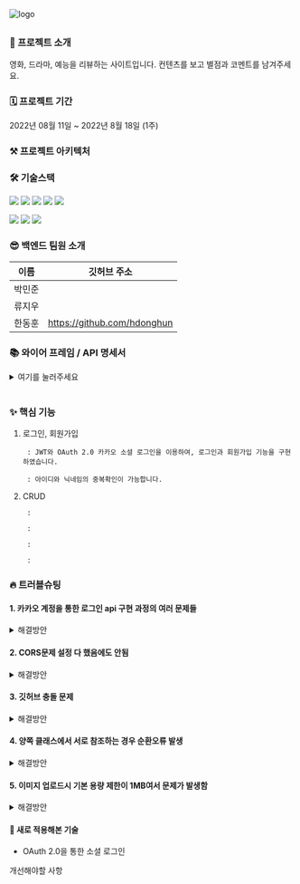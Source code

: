 ![logo](https://user-images.githubusercontent.com/109033607/185214064-b9bb56c9-b2e1-4532-b0ec-3fd59c722075.png)
##
### 🙌 프로젝트 소개

영화, 드라마, 예능을 리뷰하는 사이트입니다.
컨텐츠를 보고 별점과 코멘트를 남겨주세요.


### 🗓 프로젝트 기간
2022년 08월 11일 ~ 2022년 8월 18일 (1주)

### ⚒️ 프로젝트 아키텍처


### 🛠 기술스택

<img src="https://img.shields.io/badge/java-007396?style=for-the-badge&logo=java&logoColor=white"> <img src="https://img.shields.io/badge/spring-6DB33F?style=for-the-badge&logo=spring&logoColor=white"> <img src="https://img.shields.io/badge/springboot-6DB33F?style=for-the-badge&logo=springboot&logoColor=white"> 
<img src="https://img.shields.io/badge/mysql-4479A1?style=for-the-badge&logo=mysql&logoColor=white"> <img src="https://img.shields.io/badge/amazonaws-232F3E?style=for-the-badge&logo=amazonaws&logoColor=white"> 

 <img src="https://img.shields.io/badge/github-181717?style=for-the-badge&logo=github&logoColor=white"> <img src="https://img.shields.io/badge/git-F05032?style=for-the-badge&logo=git&logoColor=white"> <img src="https://img.shields.io/badge/gradle-02303A?style=for-the-badge&logo=gradle&logoColor=white">



### 😎 백엔드 팀원 소개
이름 | 깃허브 주소 |
---|---|
박민준	| 
류지우 |	
한동훈 | https://github.com/hdonghun

### 📚 와이어 프레임 / API 명세서

<details>
<summary>여기를 눌러주세요</summary>
<div markdown="1">

<br>
  
[figma로 열기](https://www.figma.com/file/dapEFyHroe0F7veKdijnio/Mini-Project?node-id=0%3A1)
<br>

[노션으로 열기](https://www.notion.so/5-abb0b2421aa6449abd1b7a4251a9e819)

</div>
</details>
<br>

### ✨ 핵심 기능

1. 로그인, 회원가입

        : JWT와 OAuth 2.0 카카오 소셜 로그인을 이용하여, 로그인과 회원가입 기능을 구현하였습니다.

        : 아이디와 닉네임의 중복확인이 가능합니다.



2. CRUD

        : 
        
        : 

        : 

        : 

### 🔥 트러블슈팅
#### 1. 카카오 계정을 통한 로그인 api 구현 과정의 여러 문제들
<details>
<summary>해결방안</summary>
<div markdown="1">
 <br>
 
      - 카카오 로그인 같은 경우에는 실제 api 호출이 필요하여 서버를 열어두는 과정이 필요함
      - 이 과정에서 백엔드와 프론트 사이를 왔다갔다 하는 부분에서 문제가 발생함
      - 디버깅을 할 수 없기 때문에 우분투를 열어두고 오류를 찾아서 해결하는 방식을 사용함 
 
<br>  
 
    1.KOE320
    - 로그인 요청 여러번 되는 경우 

    2.KOE303
    - 인가 코드 요청 시 사용한 redirect_uri 와 액세스 토큰 요청 시 사용한 redirect_uri 가 다른 경우
    - 백엔드와 프론트에서 같은 uri를 사용해 주어야 함

    3.이미 로그인 처리가 된 경우
    - 로그인 과정에 인증 코드가 발급된 경우 로그인 한 것으로 간주하므로 계정 연결을 지워줄 필요성이 있음 
    -> 카카오 계정 관리 페이지 https://accounts.kakao.com/weblogin/account/partner

    4.카카오에서 제공하는 정보와 변수명
     <br>
     ![](https://velog.velcdn.com/images/jongleee/post/b69022cd-299e-492d-922f-70683d658bb9/image.png)
     <br>
    ```java
    String nickname = jsonNode.get("properties")
                  .get("nickname").asText();
          String loginId = jsonNode.get("kakao_account")
                  .get("email").asText();
    ```
    의 형태로 닉네임과 이메일을 받아올 수 있음
 <br>
 <br>
 <br>

</details>
 

#### 2. CORS문제 설정 다 했음에도 안됨
<details>
<summary>해결방안</summary>
<div markdown="1">
 <br>
CORS설정 내역
 <br>
 
 
 ```java
public SecurityFilterChain filterChain(HttpSecurity http) throws Exception
 http
          .cors().configurationSource(corsConfigurationSource());
          ...후략...
```

```java
 @Bean
    public CorsConfigurationSource corsConfigurationSource() {
       final CorsConfiguration configuration = new CorsConfiguration();

        configuration.setAllowedOrigins(Arrays.asList("http://localhost:3000", "http://3.37.127.16:8080"));
        configuration.addAllowedHeader("*");
        configuration.addAllowedHeader("Authorization");
        configuration.addAllowedMethod("*");
        configuration.setAllowCredentials(true);
        configuration.setMaxAge(3600L); //preflight 결과를 1시간동안 캐시에 저장
        configuration.addExposedHeader("*");
        UrlBasedCorsConfigurationSource source = new UrlBasedCorsConfigurationSource();
        source.registerCorsConfiguration("/**", configuration);
        return source;
    }
```    
위와 같이 필터 부분에 cors설정을 해주고 마찬가지로 필터 부분에 아래의 Bean을 추가하였으나 cors에러가 해결되지 않았다. 

이유는 configure 파트에서 H2console 사용을 위해 추가해놓은 Bean 때문
사실 이유는 모르는데 주석처리하니까 됨 아마 충돌 문제일듯
```java
//    @Bean
//    public WebSecurityCustomizer webSecurityCustomizer() {
//        // h2-console 사용에 대한 허용 (CSRF, FrameOptions 무시)
//        return (web) -> web.ignoring()
//                .antMatchers("/h2-console/**")
//                .antMatchers("/api/members/**")
//                .antMatchers("/favicon.ico");
//
//    }
```
 <br>
 <br>
 <br>

</details>
 
 
#### 3. 깃허브 충돌 문제
<details>
<summary>해결방안</summary>
<div markdown="1">
 <br>
최대한 충돌을 발생시키지 않으려고 여러 방법을 시도했는데 그냥 풀리퀘스트 하고 비교해서 처리하는게 가장 편했다!

 <br>
 <br>
</details>

#### 4. 양쪽 클래스에서 서로 참조하는 경우 순환오류 발생
<details>
<summary>해결방안</summary>
<div markdown="1">
 <br>
상호 참조 하는 경우를 만들지 말자
 <br>
 <br>

</details>

#### 5. 이미지 업로드시 기본 용량 제한이 1MB여서 문제가 발생함
<details>
<summary>해결방안</summary>
<div markdown="1"> 
 <br>
application.properties 파일에
 
 
```java
spring.servlet.multipart.maxFileSize=10MB
spring.servlet.multipart.maxRequestSize=10MB
 ```

 와 같이 제한을 설정할 수 있음
 <br>
 <br>
 <br>
</details>

#### 📖 새로 적용해본 기술
- OAuth 2.0을 통한 소셜 로그인
 
 
개선해야할 사항

